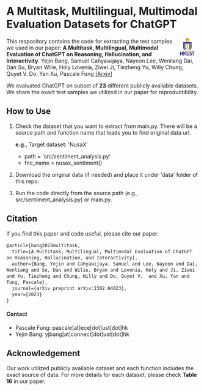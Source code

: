# A Multitask, Multilingual, Multimodal Evaluation Datasets for ChatGPT

<img align="right" src="imgs/HKUST.jpg" width="12%">This respository contains the code for extracting the test samples we used in our paper:
**A Multitask, Multilingual, Multimodal Evaluation of ChatGPT on Reasoning, Hallucination, and Interactivity**. Yejin Bang, Samuel Cahyawijaya, Nayeon Lee, Wenliang Dai, Dan Su, Bryan Wilie, Holy Lovenia, Ziwei Ji, Tiezheng Yu, Willy Chung, Quyet V. Do, Yan Xu, Pascale Fung [[Arxiv]](https://arxiv.org/abs/2302.04023)

We evaluated ChatGPT on subset of **23** different publicly available datasets. We share the exact test samples we utilized in our paper for reproductibility. 

## How to Use
1. Check the dataset that you want to extract from main.py. There will be a source path and function name that leads you to find original data url.

	**e.g.**, Target dataset: 'NusaX' 
	 - path = 'src/sentiment_analysis.py' 
 	- fnc_name = nusax_sentiment()

2. Download the original data (if needed) and place it under 'data' folder of this repo.

3. Run the code directly from the source path (e.g., src/sentiment_analysis.py) or main.py.

## Citation
If you find this paper and code useful, please cite our paper.

```
@article{bang2023multitask,
  title={A Multitask, Multilingual, Multimodal Evaluation of ChatGPT on Reasoning, Hallucination, and Interactivity},
  author={Bang, Yejin and Cahyawijaya, Samuel and Lee, Nayeon and Dai, Wenliang and Su, Dan and Wilie, Bryan and Lovenia, Holy and Ji, Ziwei and Yu, Tiezheng and Chung, Willy and Do, Quyet V.  and Xu, Yan and Fung, Pascale},
  journal={arXiv preprint arXiv:2302.04023},
  year={2023}
}
```
#### Contact
* Pascale Fung: pascale[at]ece[dot]ust[dot]hk
* Yejin Bang: yjbang[at]connect[dot]ust[dot]hk

## Acknowledgement
Our work utilized publicly available dataset and each function includes the exact source of data. For more details for each dataset, please check **Table 16** in our paper. 
